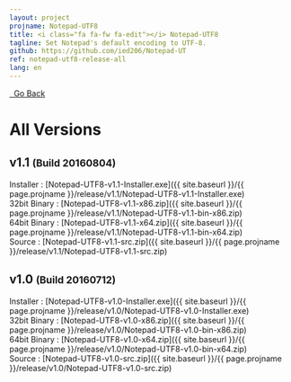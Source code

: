 ```yaml
---
layout: project
projname: Notepad-UTF8
title: <i class="fa fa-fw fa-edit"></i> Notepad-UTF8
tagline: Set Notepad's default encoding to UTF-8.
github: https://github.com/ied206/Notepad-UT
ref: notepad-utf8-release-all
lang: en
---
```


<a href="{{ site.baseurl }}/{{ page.projname }}" class="btn-dark"><i class="fa fa-fw fa-chevron-left"></i>&nbsp;&nbsp;Go Back</a>

# <i class="fa fa-fw fa-history"></i> All Versions

## v1.1 <small>(Build 20160804)</small>
Installer : [Notepad-UTF8-v1.1-Installer.exe]({{ site.baseurl }}/{{ page.projname }}/release/v1.1/Notepad-UTF8-v1.1-Installer.exe)  
32bit Binary : [Notepad-UTF8-v1.1-x86.zip]({{ site.baseurl }}/{{ page.projname }}/release/v1.1/Notepad-UTF8-v1.1-bin-x86.zip)  
64bit Binary : [Notepad-UTF8-v1.1-x64.zip]({{ site.baseurl }}/{{ page.projname }}/release/v1.1/Notepad-UTF8-v1.1-bin-x64.zip)  
Source : [Notepad-UTF8-v1.1-src.zip]({{ site.baseurl }}/{{ page.projname }}/release/v1.1/Notepad-UTF8-v1.1-src.zip)  

## v1.0 <small>(Build 20160712)</small>
Installer : [Notepad-UTF8-v1.0-Installer.exe]({{ site.baseurl }}/{{ page.projname }}/release/v1.0/Notepad-UTF8-v1.0-Installer.exe)  
32bit Binary : [Notepad-UTF8-v1.0-x86.zip]({{ site.baseurl }}/{{ page.projname }}/release/v1.0/Notepad-UTF8-v1.0-bin-x86.zip)  
64bit Binary : [Notepad-UTF8-v1.0-x64.zip]({{ site.baseurl }}/{{ page.projname }}/release/v1.0/Notepad-UTF8-v1.0-bin-x64.zip)  
Source : [Notepad-UTF8-v1.0-src.zip]({{ site.baseurl }}/{{ page.projname }}/release/v1.0/Notepad-UTF8-v1.0-src.zip)  
